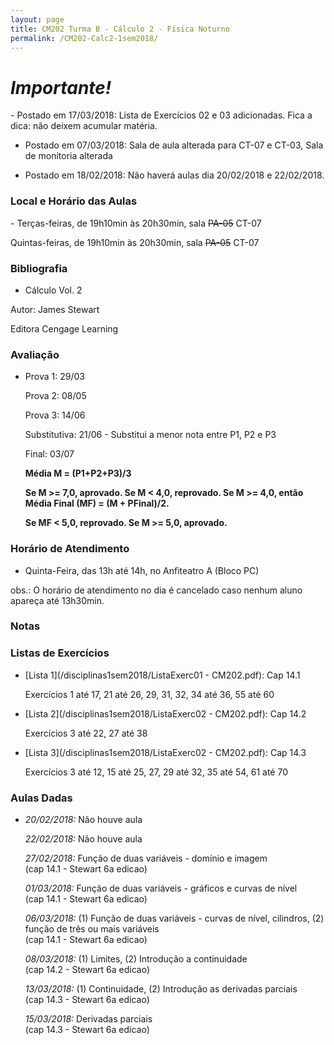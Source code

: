 ```yaml
---
layout: page
title: CM202 Turma B - Cálculo 2 - Física Noturno
permalink: /CM202-Calc2-1sem2018/
---
```

<h1><b><i>Importante!</i></b></h1>
- Postado em 17/03/2018: Lista de Exercícios 02 e 03 adicionadas. Fica a dica: não deixem acumular matéria.

- Postado em 07/03/2018: Sala de aula alterada para CT-07 e CT-03, Sala de monitoria alterada

- Postado em 18/02/2018: Não haverá aulas dia 20/02/2018 e 22/02/2018.



<h3>Local e Horário das Aulas</h3>
- Terças-feiras, de 19h10min às 20h30min, sala <strike>PA-05</strike> CT-07

  Quintas-feiras, de 19h10min às 20h30min, sala <strike>PA-05</strike> CT-07
  
<h3>Bibliografia</h3>

- Cálculo Vol. 2

Autor: James Stewart

Editora Cengage Learning

<h3>Avaliação</h3>

- Prova 1: 29/03
  
  Prova 2: 08/05
  
  Prova 3: 14/06
  
  Substitutiva: 21/06 - Substitui a menor nota entre P1, P2 e P3
  
  Final: 03/07

  <b>Média M = (P1+P2+P3)/3</b>

  <b>Se M >= 7,0, aprovado. Se M < 4,0, reprovado. Se M >= 4,0, então Média Final (MF) = (M + PFinal)/2.</b>

  <b>Se MF < 5,0, reprovado. Se M >= 5,0, aprovado.</b>
 

<h3>Horário de Atendimento</h3>

- Quinta-Feira, das 13h até 14h, no Anfiteatro A (Bloco PC)

obs.: O horário de atendimento no dia é cancelado caso nenhum aluno apareça até 13h30min.

<h3>Notas</h3>


<h3>Listas de Exercícios</h3>

- [Lista 1](/disciplinas1sem2018/ListaExerc01 - CM202.pdf): Cap 14.1

  Exercícios 1 até 17, 21 até 26, 29, 31, 32, 34 até 36, 55 até 60

- [Lista 2](/disciplinas1sem2018/ListaExerc02 - CM202.pdf): Cap 14.2

  Exercícios 3 até 22, 27 até 38

- [Lista 3](/disciplinas1sem2018/ListaExerc02 - CM202.pdf): Cap 14.3

  Exercícios 3 até 12, 15 até 25, 27, 29 até 32, 35 até 54, 61 até 70
  


<h3>Aulas Dadas</h3>

- _20/02/2018:_ Não houve aula

  _22/02/2018:_ Não houve aula
  
  _27/02/2018:_ Função de duas variáveis - domínio e imagem <br />(cap 14.1 - Stewart 6a edicao)
  
  _01/03/2018:_ Função de duas variáveis - gráficos e curvas de nível <br />(cap 14.1 - Stewart 6a edicao)
  
  _06/03/2018:_ (1) Função de duas variáveis - curvas de nível, cilindros, (2) função de três ou mais variáveis <br />(cap 14.1 - Stewart 6a edicao)

  _08/03/2018:_ (1) Limites, (2) Introdução a continuidade <br />(cap 14.2 - Stewart 6a edicao)
  
  _13/03/2018:_ (1) Continuidade, (2) Introdução as derivadas parciais <br />(cap 14.3 - Stewart 6a edicao)
  
  _15/03/2018:_ Derivadas parciais <br />(cap 14.3 - Stewart 6a edicao)  
